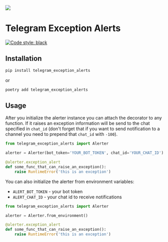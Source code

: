 ![](https://telegram.org/img/t_logo.svg?1)
# Telegram Exception Alerts
[![Code style: black](https://img.shields.io/badge/code%20style-black-000000.svg)](https://github.com/psf/black)


## Installation

```bash
pip install telegram_exception_alerts
```
or
```bash
poetry add telegram_exception_alerts
```

## Usage

After you initialize the alerter instance you can attach the decorator to any function. If it 
raises an exception information will be send to the chat specified in `chat_id` (don't forget 
that if you want to send notification to a channel you need to prepend that `chat_id` with `-100`).

```python
from telegram_exception_alerts import Alerter

alerter = Alerter(bot_token='YOUR_BOT_TOKEN', chat_id='YOUR_CHAT_ID')

@alerter.exception_alert
def some_func_that_can_raise_an_exception():
    raise RuntimeError('this is an exception')
```

You can also initialize the alerter from environment variables:

* `ALERT_BOT_TOKEN` - your bot token
* `ALERT_CHAT_ID` - your chat id to receive notifications

```python
from telegram_exception_alerts import Alerter

alerter = Alerter.from_environment()

@alerter.exception_alert
def some_func_that_can_raise_an_exception():
    raise RuntimeError('this is an exception')
```
